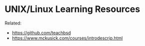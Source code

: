 # UNIX/Linux Learning Resources

Related:

* <https://github.com/teachbsd>
* <https://www.mckusick.com/courses/introdescrip.html>
